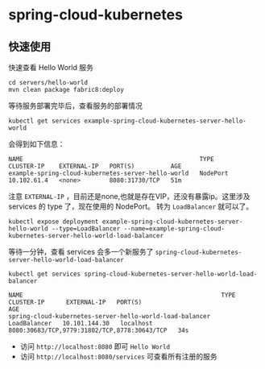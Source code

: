 # spring-cloud-kubernetes

## 快速使用

快速查看 Hello World 服务

```shell script
cd servers/hello-world
mvn clean package fabric8:deploy
```
等待服务部署完毕后，查看服务的部署情况

```shell script
kubectl get services example-spring-cloud-kubernetes-server-hello-world
```

会得到如下信息：

```text
NAME                                                 TYPE       CLUSTER-IP    EXTERNAL-IP   PORT(S)          AGE
example-spring-cloud-kubernetes-server-hello-world   NodePort   10.102.61.4   <none>        8080:31730/TCP   51m
```
注意 `EXTERNAL-IP` ，目前还是none,也就是存在VIP，还没有暴露ip。这里涉及 services 的 type 了，现在使用的 NodePort。
转为 `LoadBalancer` 就可以了。

```shell script
kubectl expose deployment example-spring-cloud-kubernetes-server-hello-world --type=LoadBalancer --name=example-spring-cloud-kubernetes-server-hello-world-load-balancer
```
等待一分钟，查看 services 会多一个新服务了 `spring-cloud-kubernetes-server-hello-world-load-balancer`
```shell script
kubectl get services spring-cloud-kubernetes-server-hello-world-load-balancer
```

```shell script
NAME                                                       TYPE           CLUSTER-IP      EXTERNAL-IP   PORT(S)                                        AGE
spring-cloud-kubernetes-server-hello-world-load-balancer   LoadBalancer   10.101.144.30   localhost     8080:30683/TCP,9779:31802/TCP,8778:30643/TCP   34s
```

- 访问 `http://localhost:8080` 即可 `Hello World`
- 访问 `http://localhost:8080/services` 可查看所有注册的服务
